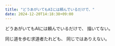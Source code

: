 ```yaml
---
title: "どうあがいてもAIには頼んでいるだけで、"
date: 2024-12-20T14:18:38+09:00
---
```

どうあがいてもAIには頼んでいるだけで、
描いてない。

同じ道を歩む求道者たれども、
同じではありえない。
